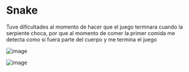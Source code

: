 # Snake

Tuve dificultades al momento de hacer que el juego termnara cuando la serpiente choca, por que al momento de comer la primer comida me detecta como 
si fuera parte del cuerpo y me termina el juego 

![image](https://user-images.githubusercontent.com/112669364/197477945-5d764aec-ec34-4795-b590-ad6f429860f5.png)


![image](https://user-images.githubusercontent.com/112669364/197477483-d0eec858-b4eb-4ac2-8d57-56bd0a05eb1c.png)
